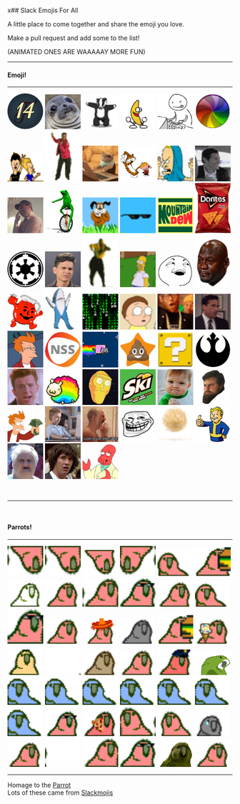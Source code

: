 x## Slack Emojis For All  

A little place to come together and share the emoji you love.

Make a pull request and add some to the list!

(ANIMATED ONES ARE WAAAAAY MORE FUN)

***

<p align="center">
<h4>Emoji!</h4><hr/>
  <img src="/Emojis/14.png" width="80" alt="14"/>
  <img src="/Emojis/awkwardSeal.jpg" width="80" alt="awkwardSeal"/> 
  <img src="/Emojis/badger.gif" width="80" alt="badger"/> 
  <img src="/Emojis/bananaDance.gif" width="80" alt="bananaDance"/> 
  <img src="/Emojis/bang.gif" width="80" alt="bang"/>
  <img src="/Emojis/beachball.gif" width="80" alt="beachball"/> 
  <img src="/Emojis/beavisNbutthead.gif" width="80" alt="beavisNbutthead"/> 
  <img src="/Emojis/carltonDance.gif" width="80" alt="carltonDance"/> 
  <img src="/Emojis/cattype.gif" width="80" alt="cattype"/>
  <img src="/Emojis/CHDance.gif" width="80" alt="CHDance"/> 
  <img src="/Emojis/cornholio.png" width="80" alt="cornholio"/>
  <img src="/Emojis/cray.gif" width="80" alt="cray"/>
  <img src="/Emojis/dadJoke.jpg" width="80" alt="dadJoke"/>
  <img src="/Emojis/datboi.gif" width="80" alt="datboi"/> 
  <img src="/Emojis/dawg.gif" width="80" alt="dawg"/> 
  <img src="/Emojis/dealwithit.gif" width="80" alt="dealwithit"/> 
  <img src="/Emojis/DEWD.jpg" width="80" alt="DEWD"/> 
  <img src="/Emojis/doritos.png" width="80" alt="doritos"/> 
  <img src="/Emojis/empire.png" width="80" alt="empire"/> 
  <img src="/Emojis/eww.jpg" width="80" alt="eww"/>
  <img src="/Emojis/hammerTime.gif" width="80" alt="hammerTime"/> 
  <img src="/Emojis/homerDisappear.gif" width="80" alt="homerDisappear"/> 
  <img src="/Emojis/iSeeWhatYouDidThere.png" width="80" alt="iSeeWhatYouDidThere"/> 
  <img src="/Emojis/jordanCry.png" width="80" alt="jordanCry"/> 
  <img src="/Emojis/koolAid.png" width="80" alt="koolAid"/>
  <img src="/Emojis/leftShark.gif" width="80" alt="leftShark"/> 
  <img src="/Emojis/matrix.gif" width="80" alt="matrix"/> 
  <img src="/Emojis/morty.gif" width="80" alt="morty"/> 
  <img src="/Emojis/noice.gif" width="80" alt="noice"/>
  <img src="/Emojis/nooo.gif" width="80" alt="nooo"/>
  <img src="/Emojis/notSure.jpg" width="80" alt="notSure"/> 
  <img src="/Emojis/nss.png" width="80" alt="nss"/>
  <img src="/Emojis/nyanCat.gif" width="80" alt="nyanCat"/> 
  <img src="/Emojis/poopstar.png" width="80" alt="poopstar"/>
  <img src="/Emojis/question.gif" width="80" alt="question"/> 
  <img src="/Emojis/rebel.png" width="80" alt="rebel"/> 
  <img src="/Emojis/rick.jpg" width="80" alt="rick"/>
  <img src="/Emojis/sheepy.gif" width="80" alt="sheepy"/> 
  <img src="/Emojis/showMeWhatYouGot.png" width="80" alt="showMeWhatYouGot"/>
  <img src="/Emojis/skiski.JPG" width="80" alt="skiski"/> 
  <img src="/Emojis/successKid.png" width="80" alt="successKid"/> 
  <img src="/Emojis/swann.gif" width="80" alt="swann"/>
  <img src="/Emojis/takeMyMoney.png" width="80" alt="takeMyMoney"/> 
  <img src="/Emojis/thumbsup.gif" width="80" alt="thumbsup"/>
  <img src="/Emojis/tobiasCry.gif" width="80" alt="tobiasCry"/>
  <img src="/Emojis/troll.png" width="80" alt="troll"/> 
  <img src="/Emojis/tumbleweed.gif" width="80" alt="tumbleweed"/>
  <img src="/Emojis/vaultboy.png" width="80" alt="vaultboy"/> 
  <img src="/Emojis/wat.png" width="80" alt="wat"/>
  <img src="/Emojis/whoa.jpg" width="80" alt="whoa"/> 
  <img src="/Emojis/zoidberg.png" width="80" alt="zoidberg"/>
</p>

<br/><hr/><br/>

<p align="center">
<h4>Parrots!</h4><hr/>
  <img src="/Emojis/aussiecongaparrot.gif" width="80" alt="aussiecongaparrot"/> 
  <img src="/Emojis/aussiecongaparrot.gif" width="80" alt="aussiecongaparrot"/> 
  <img src="/Emojis/aussieparrot.gif" width="80" alt="aussieparrot"/> 
  <img src="/Emojis/aussiereversecongaparrot.gif" width="80" alt="aussiereversecongaparrot"/> 
  <img src="/Emojis/boredparrot.gif" width="80" alt="boredparrot"/> 
  <img src="/Emojis/burgerParrot.gif" width="80" alt="burgerParrot"/>
  <img src="/Emojis/chillparrot.gif" width="80" alt="chillparrot"/> 
  <img src="/Emojis/confusedparrot.gif" width="80" alt="confusedparrot"/> 
  <img src="/Emojis/congaparrot.gif" width="80" alt="congaparrot"/> 
  <img src="/Emojis/congapartyparrot.gif" width="80" alt="congapartyparrot"/> 
  <img src="/Emojis/dealParrot2.gif" width="80" alt="dealParrot2"/>
  <img src="/Emojis/dealwithitparrot.gif" width="80" alt="dealwithitparrot"/> 
  <img src="/Emojis/explodyparrot.gif" width="80" alt="explodyparrot"/> 
  <img src="/Emojis/fastparrot.gif" width="80" alt="fastparrot"/> 
  <img src="/Emojis/fiestaparrot.gif" width="80" alt="fiestaparrot"/> 
  <img src="/Emojis/gothparrot.gif" width="80" alt="gothparrot"/> 
  <img src="/Emojis/hamburgerparrot.gif" width="80" alt="hamburgerparrot"/> 
  <img src="/Emojis/ice-cream-parrot.gif" width="80" alt="parrot"/> 
  <img src="/Emojis/middleparrot.gif" width="80" alt="middleparrot"/> 
  <img src="/Emojis/moonwalkingparrot.gif" width="80" alt="moonwalkingparrot"/> 
  <img src="/Emojis/oldtimeyparrot.gif" width="80" alt="oldtimeyparrot"/> 
  <img src="/Emojis/parrot.gif" width="80" alt="parrot"/> 
  <img src="/Emojis/parrotcop.gif" width="80" alt="parrotcop"/> 
  <img src="/Emojis/parrotdad.gif" width="80" alt="parrotdad"/> 
  <img src="/Emojis/parrotwave1.gif" width="80" alt="parrotwave1"/> 
  <img src="/Emojis/parrotwave2.gif" width="80" alt="parrotwave2"/> 
  <img src="/Emojis/parrotwave3.gif" width="80" alt="parrotwave3"/> 
  <img src="/Emojis/parrotwave4.gif" width="80" alt="parrotwave4"/> 
  <img src="/Emojis/parrotwave5.gif" width="80" alt="parrotwave5"/> 
  <img src="/Emojis/parrotwave6.gif" width="80" alt="parrotwave6"/> 
  <img src="/Emojis/parrotwave7.gif" width="80" alt="parrotwave7"/> 
  <img src="/Emojis/partyparrot.gif" width="80" alt="partyparrot"/> 
  <img src="/Emojis/pizzaparrot.gif" width="80" alt="pizzaparrot"/> 
  <img src="/Emojis/reversecongaparrot.gif" width="80" alt="reversecongaparrot"/> 
  <img src="/Emojis/rightparrot.gif" width="80" alt="rightparrot"/> 
  <img src="/Emojis/sadparrot.gif" width="80" alt="sadparrot"/> 
  <img src="/Emojis/sassyparrot.gif" width="80" alt="sassyparrot"/> 
  <img src="/Emojis/shufflefurtherparrot.gif" width="80" alt="shufflefurtherparrot"/> 
  <img src="/Emojis/shuffleparrot.gif" width="80" alt="shuffleparrot"/> 
  <img src="/Emojis/shufflepartyparrot.gif" width="80" alt="shufflepartyparrot"/> 
  <img src="/Emojis/sirocco.gif" width="80" alt="sirocco"/> 
  <img src="/Emojis/slowparrot.gif" width="80" alt="slowparrot"/> 
</p>

***

Homage to the [Parrot](http://cultofthepartyparrot.com/)  
Lots of these came from [Slackmojis](https://slackmojis.com/)
